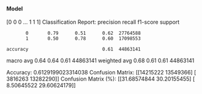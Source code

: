 #### Model
[0 0 0 ... 1 1 1]
Classification Report:
              precision    recall  f1-score   support

           0       0.79      0.51      0.62  27764588
           1       0.50      0.78      0.60  17098553

    accuracy                           0.61  44863141
   macro avg       0.64      0.64      0.61  44863141
weighted avg       0.68      0.61      0.61  44863141

Accuracy: 0.6129199023314038
Confusion Matrix:
[[14215222 13549366]
 [ 3816263 13282290]]
Confusion Matrix (%):
[[31.68574844 30.20155455]
 [ 8.50645522 29.60624179]]
